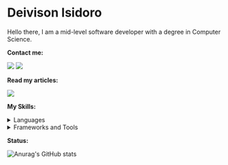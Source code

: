 <div display="flex">
  <h1>Deivison Isidoro</h1>
</div>
<p align="left">Hello there, I am a mid-level software developer with a degree in Computer Science.</p>

<p>
  <strong>Contact me:</strong>
</p>

<a href = "mailto:deivisonisidoro@gmail.com"><img src="https://img.shields.io/badge/-Gmail-%23333?style=for-the-badge&logo=gmail&logoColor=white" target="_blank"></a>
<a href="https://www.linkedin.com/in/deivison-isidoro/" target="_blank"><img src="https://img.shields.io/badge/-LinkedIn-%230077B5?style=for-the-badge&logo=linkedin&logoColor=white" target="_blank"></a>

<p>
  <strong>Read my articles:</strong>
</p>
<a href="https://medium.com/@deivisonisidoro_94304" target="_blank"><img src="https://img.shields.io/badge/Medium-12100E?style=for-the-badge&logo=medium&logoColor=white" target="_blank"></a>
<div>
  <p>
    <strong>My Skills:</strong>
  </p>
   <details>
    <summary>Languages</summary>
    
   ![TypeScript](https://img.shields.io/badge/TypeScript-3178C6?style=for-the-badge&logo=typescript&logoColor=white)
   ![Python](https://img.shields.io/badge/python-100000?style=for-the-badge&logo=python&logoColor=blue)
   ![Javascript](https://img.shields.io/badge/javascript-100000?style=for-the-badge&logo=JavaScript)
  </details>

  <details>
    <summary>Frameworks and Tools</summary>  
  
  ![NestJS](https://img.shields.io/badge/NestJS-E0234E?style=for-the-badge&logo=nestjs&logoColor=white)
  ![Express](https://img.shields.io/badge/Express-000000?style=for-the-badge&logo=express&logoColor=white)
  ![AdonisJS](https://img.shields.io/badge/AdonisJS-220052?style=for-the-badge&logo=adonisjs&logoColor=white)
  ![FastAPI](https://img.shields.io/badge/FastAPI-009688?style=for-the-badge&logo=fastapi&logoColor=white)
  ![Django](https://img.shields.io/badge/Django-092E20?style=for-the-badge&logo=django&logoColor=white)
  ![Flask](https://img.shields.io/badge/Flask-000000?style=for-the-badge&logo=flask&logoColor=white)
  ![PostgreSQL](https://img.shields.io/badge/PostgreSQL-316192?style=for-the-badge&logo=postgresql&logoColor=white)
  ![React](https://img.shields.io/badge/React-20232A?style=for-the-badge&logo=react&logoColor=61DAFB)
  ![React Native](https://img.shields.io/badge/React_Native-20232A?style=for-the-badge&logo=react&logoColor=61DAFB)
  ![Next.js](https://img.shields.io/badge/Next.js-000000?style=for-the-badge&logo=next.js&logoColor=white)
  ![Redux](https://img.shields.io/badge/Redux-764ABC?style=for-the-badge&logo=redux&logoColor=white)
  ![Tailwind CSS](https://img.shields.io/badge/Tailwind_CSS-38B2AC?style=for-the-badge&logo=tailwind-css&logoColor=white)
  ![Docker](https://img.shields.io/badge/Docker-2496ED?style=for-the-badge&logo=docker&logoColor=white)
  ![Git](https://img.shields.io/badge/Git-E34F26?style=for-the-badge&logo=git&logoColor=white)
</div>
</div>


<p>
  <strong>Status:</strong>
</p>

![Anurag's GitHub stats](https://github-readme-stats.vercel.app/api?username=deivisonisidoro&theme=tokyonight&show_icons=true)
    


